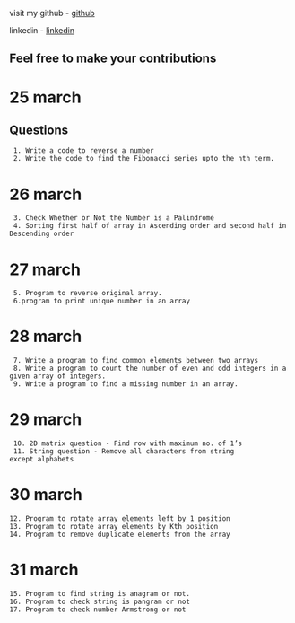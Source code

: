 visit my github - [github](github.com/shelkeom230)

linkedin - [linkedin](https://www.linkedin.com/in/omkar-shelke-2b1976247/)
## Feel free to make your contributions
# 25 march 
## Questions
```
 1. Write a code to reverse a number
 2. Write the code to find the Fibonacci series upto the nth term.
```
# 26 march 
```
 3. Check Whether or Not the Number is a Palindrome 
 4. Sorting first half of array in Ascending order and second half in Descending order
```
# 27 march 
```
 5. Program to reverse original array.
 6.program to print unique number in an array
```
# 28 march 
```
 7. Write a program to find common elements between two arrays
 8. Write a program to count the number of even and odd integers in a given array of integers.
 9. Write a program to find a missing number in an array.
```
# 29 march
```
 10. 2D matrix question - Find row with maximum no. of 1’s
 11. String question - Remove all characters from string except alphabets
```
# 30 march 
```
12. Program to rotate array elements left by 1 position
13. Program to rotate array elements by Kth position
14. Program to remove duplicate elements from the array
```
# 31 march
```
15. Program to find string is anagram or not.
16. Program to check string is pangram or not
17. Program to check number Armstrong or not
```

